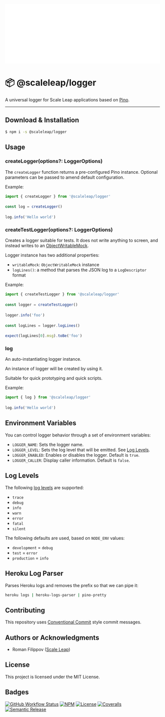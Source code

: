![](https://raw.githubusercontent.com/ScaleLeap/logger/master/docs/assets/header.png)

📦 @scaleleap/logger
===================================

A universal logger for Scale Leap applications based on [Pino](https://github.com/pinojs/pino).

---

## Download & Installation

```sh
$ npm i -s @scaleleap/logger
```

## Usage

### createLogger(options?: LoggerOptions)

The `createLogger` function returns a pre-configured Pino instance. Optional parameters can be
passed to amend default configuration.

Example:

```ts
import { createLogger } from '@scaleleap/logger'

const log = createLogger()

log.info('Hello world')
```

### createTestLogger(options?: LoggerOptions)

Creates a logger suitable for tests. It does not write anything to screen, and instead writes
to an [ObjectWritableMock](https://github.com/b4nst/stream-mock).

Logger instance has two additional properties:

 * `writableMock`: `ObjectWritableMock` instance
 * `logLines()`: a method that parses the JSON log to a `LogDescriptor` format

Example:

```ts
import { createTestLogger } from '@scaleleap/logger'

const logger = createTestLogger()

logger.info('foo')

const logLines = logger.logLines()

expect(logLines[0].msg).toBe('foo')
```

### log

An auto-instantiating logger instance.

An instance of logger will be created by using it.

Suitable for quick prototyping and quick scripts.

Example:

```ts
import { log } from '@scaleleap/logger'

log.info('Hello world')
```

## Environment Variables

You can control logger behavior through a set of environment variables:

 * `LOGGER_NAME`: Sets the logger name.
 * `LOGGER_LEVEL`: Sets the log level that will be emitted. See [Log Levels](#log-levels).
 * `LOGGER_ENABLED`: Enables or disables the logger. Default is `true`.
 * `LOGGER_CALLER`: Display caller information. Default is `false`.

## Log Levels

The following [log levels](https://github.com/pinojs/pino/blob/master/docs/api.md#loggerlevel-string-gettersetter) are supported:

* `trace`
* `debug`
* `info`
* `warn`
* `error`
* `fatal`
* `silent`

The following defaults are used, based on `NODE_ENV` values:

* `development` = `debug`
* `test` = `error`
* `production` = `info`

## Heroku Log Parser

Parses Heroku logs and removes the prefix so that we can pipe it:

```sh
heroku logs | heroku-logs-parser | pino-pretty
```

## Contributing

This repository uses [Conventional Commit](https://www.conventionalcommits.org/) style commit messages.

## Authors or Acknowledgments

* Roman Filippov ([Scale Leap](https://www.scaleleap.com))

## License

This project is licensed under the MIT License.

## Badges

[![GitHub Workflow Status](https://img.shields.io/github/workflow/status/ScaleLeap/logger/CI)](https://github.com/ScaleLeap/logger/actions)
[![NPM](https://img.shields.io/npm/v/@scaleleap/logger)](https://npm.im/@scaleleap/logger)
[![License](https://img.shields.io/npm/l/@scaleleap/logger)](./LICENSE)
[![Coveralls](https://img.shields.io/coveralls/github/scaleleap/logger)](https://coveralls.io/github/ScaleLeap/logger)
[![Semantic Release](https://img.shields.io/badge/%20%20%F0%9F%93%A6%F0%9F%9A%80-semantic--release-e10079.svg)](https://github.com/semantic-release/semantic-release)